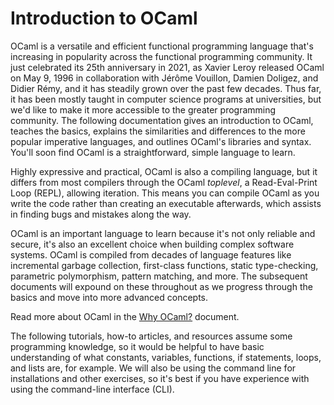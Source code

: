 # Introduction to OCaml

OCaml is a versatile and efficient functional programming language that's increasing in popularity across the functional programming community. It just celebrated its 25th anniversary in 2021, as Xavier Leroy released OCaml on May 9, 1996 in collaboration with Jérôme Vouillon, Damien Doligez, and Didier Rémy, and it has steadily grown over the past few decades. Thus far, it has been mostly taught in computer science programs at universities, but we'd like to make it more accessible to the greater programming community. The following documentation gives an introduction to OCaml, teaches the basics, explains the similarities and differences to the more popular imperative languages, and outlines OCaml's libraries and syntax. You'll soon find OCaml is a straightforward, simple language to learn. 

Highly expressive and practical, OCaml is also a compiling language, but it differs from most compilers through the OCaml *toplevel*, a Read-Eval-Print Loop (REPL), allowing iteration. This means you can compile OCaml as you write the code rather than creating an executable afterwards, which assists in finding bugs and mistakes along the way.

OCaml is an important language to learn because it's not only reliable and secure, it's also an excellent choice when building complex software systems. OCaml is compiled from decades of language features like incremental garbage collection, first-class functions, static type-checking, parametric polymorphism, pattern matching, and more. The subsequent documents will expound on these throughout as we progress through the basics and move into more advanced concepts.

Read more about OCaml in the [Why OCaml?](https://v3.ocaml.org/whatisocaml) document.

The following tutorials, how-to articles, and resources assume some programming knowledge, so it would be helpful to have basic understanding of what constants, variables, functions, if statements, loops, and lists are, for example. We will also be using the command line for installations and other exercises, so it's best if you have experience with using the command-line interface (CLI).





